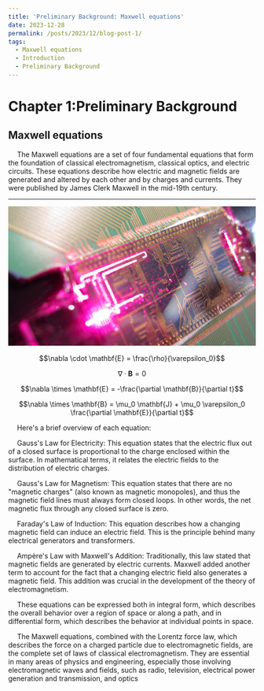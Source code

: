 ```yaml
---
title: 'Preliminary Background: Maxwell equations'
date: 2023-12-28
permalink: /posts/2023/12/blog-post-1/
tags:
  - Maxwell equations
  - Introduction
  - Preliminary Background
---
```


# Chapter 1:Preliminary Background
## Maxwell equations

&#8194;&#8194;
The Maxwell equations are a set of four fundamental equations that form the foundation of classical electromagnetism, classical optics, and electric circuits. These equations describe how electric and magnetic fields are generated and altered by each other and by charges and currents. They were published by James Clerk Maxwell in the mid-19th century.

---
![integratedphotonics](https://raw.githubusercontent.com/FLYR01/CIMCS.github.io/master/images/Integrated_photonics.png)

$$\nabla \cdot \mathbf{E} = \frac{\rho}{\varepsilon_0}$$

$$\nabla \cdot \mathbf{B} = 0$$

$$\nabla \times \mathbf{E} = -\frac{\partial \mathbf{B}}{\partial t}$$

$$\nabla \times \mathbf{B} = \mu_0 \mathbf{J} + \mu_0 \varepsilon_0 \frac{\partial \mathbf{E}}{\partial t}$$




&#8194;&#8194;
Here's a brief overview of each equation:

&#8194;&#8194;
Gauss's Law for Electricity: This equation states that the electric flux out of a closed surface is proportional to the charge enclosed within the surface. In mathematical terms, it relates the electric fields to the distribution of electric charges.

&#8194;&#8194;
Gauss's Law for Magnetism: This equation states that there are no "magnetic charges" (also known as magnetic monopoles), and thus the magnetic field lines must always form closed loops. In other words, the net magnetic flux through any closed surface is zero.

&#8194;&#8194;
Faraday's Law of Induction: This equation describes how a changing magnetic field can induce an electric field. This is the principle behind many electrical generators and transformers.

&#8194;&#8194;
Ampère's Law with Maxwell's Addition: Traditionally, this law stated that magnetic fields are generated by electric currents. Maxwell added another term to account for the fact that a changing electric field also generates a magnetic field. This addition was crucial in the development of the theory of electromagnetism.

&#8194;&#8194;
These equations can be expressed both in integral form, which describes the overall behavior over a region of space or along a path, and in differential form, which describes the behavior at individual points in space.

&#8194;&#8194;
The Maxwell equations, combined with the Lorentz force law, which describes the force on a charged particle due to electromagnetic fields, are the complete set of laws of classical electromagnetism. They are essential in many areas of physics and engineering, especially those involving electromagnetic waves and fields, such as radio, television, electrical power generation and transmission, and optics


